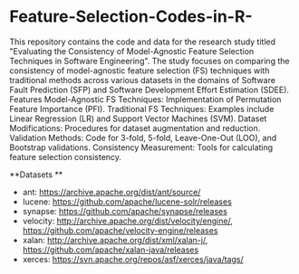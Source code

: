 # Feature-Selection-Codes-in-R-
This repository contains the code and data for the research study titled "Evaluating the Consistency of Model-Agnostic Feature Selection Techniques in Software Engineering". The study focuses on comparing the consistency of model-agnostic feature selection (FS) techniques with traditional methods across various datasets in the domains of Software Fault Prediction (SFP) and Software Development Effort Estimation (SDEE).
Features
Model-Agnostic FS Techniques: Implementation of Permutation Feature Importance (PFI).
Traditional FS Techniques: Examples include Linear Regression (LR) and Support Vector Machines (SVM).
Dataset Modifications: Procedures for dataset augmentation and reduction.
Validation Methods: Code for 3-fold, 5-fold, Leave-One-Out (LOO), and Bootstrap validations.
Consistency Measurement: Tools for calculating feature selection consistency.


**Datasets **
* ant: https://archive.apache.org/dist/ant/source/
* lucene: https://github.com/apache/lucene-solr/releases
* synapse: https://github.com/apache/synapse/releases
* velocity: http://archive.apache.org/dist/velocity/engine/, https://github.com/apache/velocity-engine/releases
* xalan: http://archive.apache.org/dist/xml/xalan-j/, https://github.com/apache/xalan-java/releases
* xerces: https://svn.apache.org/repos/asf/xerces/java/tags/
